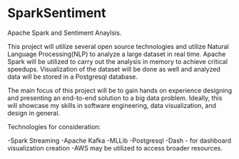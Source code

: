 # SparkSentiment
Apache Spark and Sentiment Anaylsis. 

This project will utilize several open source technologies and utilize Natural Language Processing(NLP) to analyze a large dataset in real time. Apache Spark will be utilized to carry out the analysis in memory to achieve critical speedups. Visualization of the dataset will be done as well and analyzed data will be stored in a Postgresql database. 

The main focus of this project will be to gain hands on experience designing and presenting an end-to-end solution to a big data problem. 
Ideally, this will showcase my skills in software engineering, data visualization, and design in general.

Technologies for consideration:

-Spark Streaming
-Apache Kafka
-MLLib
-Postgresql
-Dash - for dashboard visualization creation
-AWS may be utilized to access broader resources.




